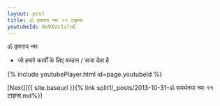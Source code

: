 ```yaml
---
layout: post
title: ॐ वृषणाय नमः ११ टाइम्स
youtubeId: 0o9XVc1vlnE
---
```

 
 
 ॐ वृषणाय नमः  
 
 -  जो हमारे कार्यों के लिए वरदान / सजा देता है 
 
  
 
  
 
 
 
 
 
 


{% include youtubePlayer.html id=page.youtubeId %}
 
[Next]({{ site.baseurl }}{% link  split1/_posts/2013-10-31-ॐ समर्थनया नमः ११ टाइम्स.md%})
 
